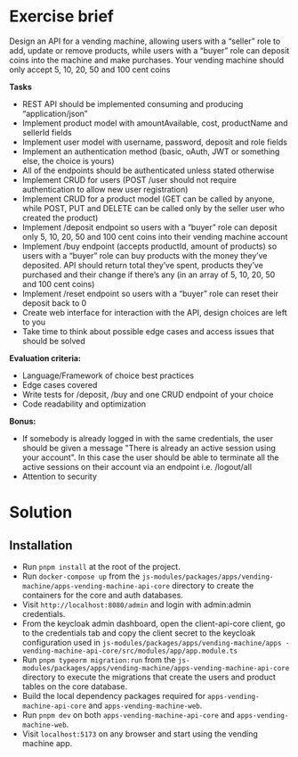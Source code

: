 # Exercise brief

Design an API for a vending machine, allowing users with a “seller” role to add, update or remove products, while users with a “buyer” role can deposit coins into the machine and make purchases. Your vending machine should only accept 5, 10, 20, 50 and 100 cent coins

**Tasks**

- REST API should be implemented consuming and producing “application/json”
- Implement product model with amountAvailable, cost, productName and sellerId fields
- Implement user model with username, password, deposit and role fields
- Implement an authentication method (basic, oAuth, JWT or something else, the choice is yours)
- All of the endpoints should be authenticated unless stated otherwise
- Implement CRUD for users (POST /user should not require authentication to allow new user registration)
- Implement CRUD for a product model (GET can be called by anyone, while POST, PUT and DELETE can be called only by the seller user who created the product)
- Implement /deposit endpoint so users with a “buyer” role can deposit only 5, 10, 20, 50 and 100 cent coins into their vending machine account
- Implement /buy endpoint (accepts productId, amount of products) so users with a “buyer” role can buy products with the money they’ve deposited. API should return total they’ve spent, products they’ve purchased and their change if there’s any (in an array of 5, 10, 20, 50 and 100 cent coins)
- Implement /reset endpoint so users with a “buyer” role can reset their deposit back to 0
- Create web interface for interaction with the API, design choices are left to you
- Take time to think about possible edge cases and access issues that should be solved

**Evaluation criteria:**

- Language/Framework of choice best practices
- Edge cases covered
- Write tests for /deposit, /buy and one CRUD endpoint of your choice
- Code readability and optimization

**Bonus:**

- If somebody is already logged in with the same credentials, the user should be given a message "There is already an active session using your account". In this case the user should be able to terminate all the active sessions on their account via an endpoint i.e. /logout/all
- Attention to security

# Solution

## Installation
- Run `pnpm install` at the root of the project.
- Run `docker-compose up` from the 
`js-modules/packages/apps/vending-machine/apps-vending-machine-api-core` 
directory to create the containers for the core and auth databases.
- Visit `http://localhost:8080/admin` and login with admin:admin credentials.
- From the keycloak admin dashboard, open the client-api-core client, go to 
  the credentials tab and copy the client secret to the keycloak 
  configuration used in `js-modules/packages/apps/vending-machine/apps
  -vending-machine-api-core/src/modules/app/app.module.ts`
- Run `pnpm typeorm migration:run` from the
  `js-modules/packages/apps/vending-machine/apps-vending-machine-api-core`
  directory to execute the migrations that create the users and product 
  tables on the core database.
- Build the local dependency packages required for 
  `apps-vending-machine-api-core` and `apps-vending-machine-web`.
- Run `pnpm dev` on both `apps-vending-machine-api-core` and `apps-vending-machine-web`.
- Visit `localhost:5173` on any browser and start using the vending machine app.
